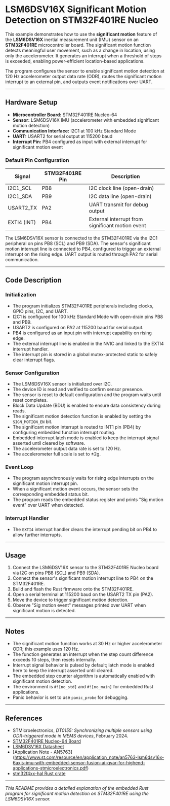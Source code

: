 # LSM6DSV16X Significant Motion Detection on STM32F401RE Nucleo

This example demonstrates how to use the **significant motion** feature of the **LSM6DSV16X** inertial measurement unit (IMU) sensor on an **STM32F401RE** microcontroller board. The significant motion function detects meaningful user movement, such as a change in location, using only the accelerometer. It generates an interrupt when a threshold of steps is exceeded, enabling power-efficient location-based applications.

The program configures the sensor to enable significant motion detection at 120 Hz accelerometer output data rate (ODR), routes the significant motion interrupt to an external pin, and outputs event notifications over UART.

---

## Hardware Setup

- **Microcontroller Board:** STM32F401RE Nucleo-64
- **Sensor:** LSM6DSV16X IMU (accelerometer with embedded significant motion detection)
- **Communication Interface:** I2C1 at 100 kHz Standard Mode
- **UART:** USART2 for serial output at 115200 baud
- **Interrupt Pin:** PB4 configured as input with external interrupt for significant motion event

### Default Pin Configuration

| Signal       | STM32F401RE Pin | Description                      |
|--------------|-----------------|---------------------------------|
| I2C1_SCL     | PB8             | I2C clock line (open-drain)     |
| I2C1_SDA     | PB9             | I2C data line (open-drain)      |
| USART2_TX    | PA2             | UART transmit for debug output  |
| EXTI4 (INT)  | PB4             | External interrupt from significant motion event |

The LSM6DSV16X sensor is connected to the STM32F401RE via the I2C1 peripheral on pins PB8 (SCL) and PB9 (SDA). The sensor's significant motion interrupt line is connected to PB4, configured to trigger an external interrupt on the rising edge. UART output is routed through PA2 for serial communication.

---

## Code Description

### Initialization

- The program initializes STM32F401RE peripherals including clocks, GPIO pins, I2C, and UART.
- I2C1 is configured for 100 kHz Standard Mode with open-drain pins PB8 and PB9.
- USART2 is configured on PA2 at 115200 baud for serial output.
- PB4 is configured as an input pin with interrupt capability on rising edge.
- The external interrupt line is enabled in the NVIC and linked to the EXTI4 interrupt handler.
- The interrupt pin is stored in a global mutex-protected static to safely clear interrupt flags.

### Sensor Configuration

- The LSM6DSV16X sensor is initialized over I2C.
- The device ID is read and verified to confirm sensor presence.
- The sensor is reset to default configuration and the program waits until reset completes.
- Block Data Update (BDU) is enabled to ensure data consistency during reads.
- The significant motion detection function is enabled by setting the `SIGN_MOTION_EN` bit.
- The significant motion interrupt is routed to INT1 pin (PB4) by configuring embedded function interrupt routing.
- Embedded interrupt latch mode is enabled to keep the interrupt signal asserted until cleared by software.
- The accelerometer output data rate is set to 120 Hz.
- The accelerometer full scale is set to ±2g.

### Event Loop

- The program asynchronously waits for rising edge interrupts on the significant motion interrupt pin.
- When a significant motion event occurs, the sensor sets the corresponding embedded status bit.
- The program reads the embedded status register and prints "Sig motion event" over UART when detected.

### Interrupt Handler

- The `EXTI4` interrupt handler clears the interrupt pending bit on PB4 to allow further interrupts.

---

## Usage

1. Connect the LSM6DSV16X sensor to the STM32F401RE Nucleo board via I2C on pins PB8 (SCL) and PB9 (SDA).
2. Connect the sensor's significant motion interrupt line to PB4 on the STM32F401RE.
3. Build and flash the Rust firmware onto the STM32F401RE.
4. Open a serial terminal at 115200 baud on the USART2 TX pin (PA2).
5. Move the device to trigger significant motion detection.
6. Observe "Sig motion event" messages printed over UART when significant motion is detected.

---

## Notes

- The significant motion function works at 30 Hz or higher accelerometer ODR; this example uses 120 Hz.
- The function generates an interrupt when the step count difference exceeds 10 steps, then resets internally.
- Interrupt signal behavior is pulsed by default; latch mode is enabled here to keep the interrupt asserted until cleared.
- The embedded step counter algorithm is automatically enabled with significant motion detection.
- The environment is `#![no_std]` and `#![no_main]` for embedded Rust applications.
- Panic behavior is set to use `panic_probe` for debugging.

---

## References

- STMicroelectronics, *DT0155: Synchronizing multiple sensors using ODR-triggered mode in MEMS devices*, February 2024.
- [STM32F401RE Nucleo-64 Board](https://www.st.com/en/evaluation-tools/nucleo-f401re.html)
- [LSM6DSV16X Datasheet](https://www.st.com/resource/en/datasheet/lsm6dsv16x.pdf)
- [Application Note - AN5763] (https://www.st.com/resource/en/application_note/an5763-lsm6dsv16x-6axis-imu-with-embedded-sensor-fusion-ai-qvar-for-highend-applications-stmicroelectronics.pdf)
- [stm32f4xx-hal Rust crate](https://docs.rs/stm32f4xx-hal)

---

*This README provides a detailed explanation of the embedded Rust program for significant motion detection on STM32F401RE using the LSM6DSV16X sensor.*
